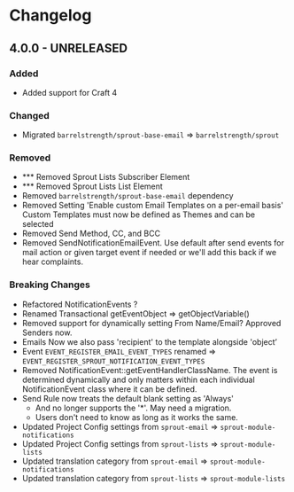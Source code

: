 # Changelog

## 4.0.0 - UNRELEASED

### Added

- Added support for Craft 4

### Changed

- Migrated `barrelstrength/sprout-base-email` => `barrelstrength/sprout`

### Removed

- *** Removed Sprout Lists Subscriber Element
- *** Removed Sprout Lists List Element
- Removed `barrelstrength/sprout-base-email` dependency
- Removed Setting 'Enable custom Email Templates on a per-email basis'
  Custom Templates must now be defined as Themes and can be selected
- Removed Send Method, CC, and BCC
- Removed SendNotificationEmailEvent. Use default after send events for mail
  action or given target event if needed or we'll add this back if we hear
  complaints.

### Breaking Changes

- Refactored NotificationEvents ?
- Renamed Transactional getEventObject => getObjectVariable()
- Removed support for dynamically setting From Name/Email? Approved Senders now.
- Emails Now we also pass 'recipient' to the template alongside 'object’
- Event `EVENT_REGISTER_EMAIL_EVENT_TYPES` renamed
  => `EVENT_REGISTER_SPROUT_NOTIFICATION_EVENT_TYPES`
- Removed NotificationEvent::getEventHandlerClassName. The event is determined
  dynamically and only matters within each individual NotificationEvent class
  where it can be defined.
- Send Rule now treats the default blank setting as 'Always'
    - And no longer supports the '*'. May need a migration.
    - Users don't need to know as long as it works the same.
- Updated Project Config settings from `sprout-email`
  => `sprout-module-notifications`
- Updated Project Config settings from `sprout-lists` => `sprout-module-lists`
- Updated translation category from `sprout-email`
  => `sprout-module-notifications`
- Updated translation category from `sprout-lists` => `sprout-module-lists`
